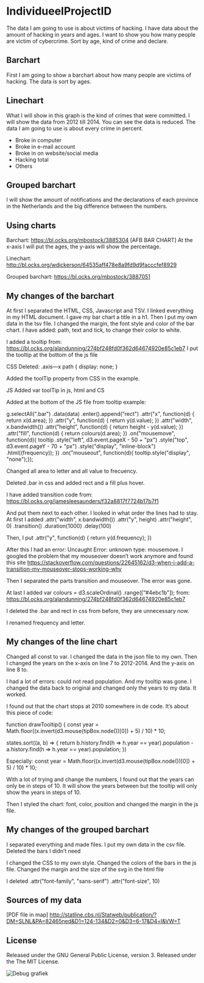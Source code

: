 # IndividueelProjectID
The data I am going to use is about victims of hacking. I have data about the amount of hacking in years and ages. I want to show you how many people are victim of cybercrime. Sort by age, kind of crime and declare.

## Barchart
First I am going to show a barchart about how many people are victims of hacking. The data is sort by ages.

## Linechart
What I will show in this graph is the kind of crimes that were committed. I will show the data from 2012 till 2014. You can see the data is reduced.
The data I am going to use is about every crime in percent. 
- Broke in computer
- Broke in e-mail account
- Broke in on website/social media
- Hacking total
- Others

## Grouped barchart
I will show the amount of notifications and the declarations of each province in the Netherlands and the big difference between the numbers.


## Using charts
Barchart: https://bl.ocks.org/mbostock/3885304 [AFB BAR CHART]
At the x-axis I will put the ages, the y-axis will show the percentage. 

Linechart: http://bl.ocks.org/wdickerson/64535aff478e8a9fd9d9facccfef8929

Grouped barchart: https://bl.ocks.org/mbostock/3887051

## My changes of the barchart
At first I separated the HTML, CSS, Javascript and TSV. 
I linked everything in my HTML document. 
I gave my bar chart a title in a h1. 
Then I put my own data in the tsv file. 
I changed the margin, the font style and color of the bar chart. 
I have added: path, text and tick, to change their color to white. 	
	
I added a tooltip from: https://bl.ocks.org/alandunning/274bf248fd0f362d64674920e85c1eb7
I put the tooltip at the bottom of the js file

CSS
Deleted: .axis—x path {
  	display: none;
}

Added the toolTip property from CSS in the example.


JS
Added var toolTip in js, html and CS

Added at the bottom of the JS file from tooltip example:

g.selectAll(".bar")
      	.data(data)
      .enter().append("rect")
        .attr("x", function(d) { return x(d.area); })
        .attr("y", function(d) { return y(d.value); })
        .attr("width", x.bandwidth())
        .attr("height", function(d) { return height - y(d.value); })
        .attr("fill", function(d) { return colours(d.area); })
        .on("mousemove", function(d){
            tooltip
              .style("left", d3.event.pageX - 50 + "px")
              .style("top", d3.event.pageY - 70 + "px")
              .style("display", "inline-block")
              .html((frequency));
        })
    		.on("mouseout", function(d){ tooltip.style("display", "none");});


Changed all area to letter and all value to frecuency.

Deleted .bar in css and added rect and a fill plus hover.

I have added transition code from: https://bl.ocks.org/jamesleesaunders/f32a8817f7724b17b7f1

And put them next to each other. I looked in what order the lines had to stay. At first I added .attr("width", x.bandwidth())
        .attr("y", height)
        .attr("height", 0)
        .transition()
        .duration(1000)
        .delay(100)

Then, I put .attr("y", function(d) { return y(d.frequency); }) 

After this I had an error: Uncaught Error: unknown type: mousemove.
I googled the problem that my mouseover doesn’t work anymore and found this site https://stackoverflow.com/questions/22645162/d3-when-i-add-a-transition-my-mouseover-stops-working-why

Then I separated the parts transition and mouseover. The error was gone.

At last I added var colours = d3.scaleOrdinal()
   .range([“#4ebc1b"]); from: https://bl.ocks.org/alandunning/274bf248fd0f362d64674920e85c1eb7

I deleted the .bar and rect in css from before, they are unnecessary now.
 
I renamed frequency and letter.

## My changes of the line chart
Changed all const to var. I changed the data in the json file to my own. Then I changed the years on the x-axis on line 7 to 2012-2014. And the y-axis on line 8 to. 

I had a lot of errors: could not read population. And my tooltip was gone. I changed the data back to original and changed only the years to my data. It worked. 

I found out that the chart stops at 2010 somewhere in de code. It’s about this piece of code:

function drawTooltip() {
  const year = Math.floor((x.invert(d3.mouse(tipBox.node())[0]) + 5) / 10) * 10;
  
  states.sort((a, b) => {
    return b.history.find(h => h.year == year).population - a.history.find(h => h.year == year).population;
  })

Especially:  const year = Math.floor((x.invert(d3.mouse(tipBox.node())[0]) + 5) / 10) * 10;

With a lot of trying and change the numbers, I found out that the years can only be in steps of 10. It will show the years between but the tooltip will only show the years in steps of 10.

Then I styled the chart: font, color, position and changed the margin in the js file.

## My changes of the grouped barchart
I separated everything and made files. 
I put my own data in the csv file. 
Deleted the bars I didn’t need

I changed the CSS to my own style. Changed the colors of the bars in the js file. 
Changed the margin and the size of the svg in the html file

I deleted .attr("font-family", "sans-serif")
      .attr("font-size", 10)

## Sources of my data
[PDF file in map]
http://statline.cbs.nl/Statweb/publication/?DM=SLNL&PA=82465ned&D1=124-134&D2=0&D3=6-17&D4=l&VW=T

## License 
Released under the GNU General Public License, version 3. 
Released under the The MIT License. 

![Debug grafiek](preview.png)
